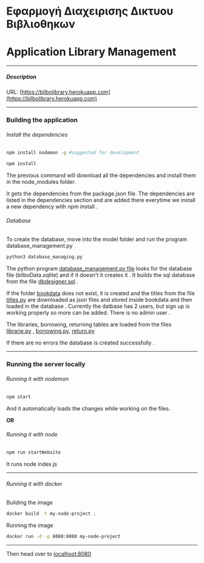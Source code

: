 # Εφαρμογή Διαχειρισης Δικτυου Βιβλιοθηκων
# Application Library Management 

---

##### Description 



URL: [https://bilbolibrary.herokuapp.com](https://bilbolibrary.herokuapp.com)

---

### Building the application 

###### Install the dependencies 

```bash
npm install nodemon -g #suggested for development
```

```bash
npm install
```

The previous command will download all the dependencies and install them in the node_modules folder.

It gets the dependencies from the package.json file. The dependencies are listed in the dependencies section and are added there everytime we install a new dependency with npm install .



###### Database

To create the database, move into the model folder and run the program database_management.py 

```bash
python3 database_managing.py
```
 

The python program [database_management.py file](model/database_management.py) looks for the database file (bilboData.sqlite) and if it doesn't it creates it . 
It builds the sql database from the file [dbdesigner.sql](/model/dbdesigner.sql) . 

If the folder [bookdata](model/bookdata) does not exist, it is created and the titles from the file [titles.py](model/titles.py) are downloaded as json files and stored inside bookdata and then loaded in the database . 
Currently the datbase has 2 users, but sign up is working properly so more can be added. There is no admin user . 

The libraries, borrowing, returning tables are loaded from the files [librarie.py](model/libraries.py) , [borrowing.py](model/borrowing.py), [return.py](model/return.py)

If there are no errors the database is created successfully . 

---

### Running the server locally 


###### Running it with nodemon

```bash
npm start
```
And it automatically loads the changes while working on the files.

**OR**

###### Running it with node

```bash
npm run startWebsite
```
It runs node index.js


---

###### Running it with docker 

Building the image 
```bash
docker build -t my-node-project .
```

Running the image 
```bash
docker run -d -p 8080:8080 my-node-project
```

---

Then head over to [localhost:8080](http://localhost:8080)  

